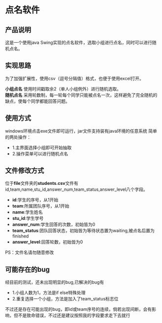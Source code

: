 # 点名软件
## 产品说明
这是一个使用java Swing实现的点名软件，选取小组进行点名，同时可以进行随机点名。

## 实现思路
为了加强扩展性，使用csv（逗号分隔值）格式，也便于使用excel打开。

**小组点名**
使用时间戳取余2（单人小组例外）进行随机选取。   
**随机点名**
采用轮数制，每一轮每个同学只能被点名一次，这样避免了完全随机的缺点，使每个同学都能回答问题。

## 使用方式
windows环境点击exe文件即可运行，jar文件支持装有java环境的任意系统
简单的两处操作：  
- 1.主界面选择小组即可开始抽取   
- 2.操作菜单可以进行随机点名  

## 文件修改方式
位于**file**文件夹的**students.csv**文件有id,team,name,stu_id,answer_num,team_status,answer_level八个字段。
- **id**:学生的序号，从1开始
- **team**:所属团队序号，从1开始
- **name**:学生姓名
- **stu_id**:学生学号
- **answer_num**:学生回答的次数，初始皆为0
- **team_status**:团队回答状态，初始皆为等待状态置为waiting,被点名后置为finished
- **answer_level**:回答轮数，初始皆为0

PS：文件名请勿随意修改

## 可能存在的bug
经目前的测试，还未出现明显的bug,已解决的bug有   
- 1.小组人数为1，方法是if else特殊处理   
- 2.重复选择一个小组，方法是加入了team_status标志位   

不过还是存在可能出现的bug，即id或team序号的连续，倘若出现间断，会有影响，但不是致命错误，不过还是建议按照我的字段要求走下去就行
